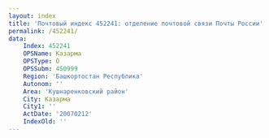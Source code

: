 ```yaml
---
layout: index
title: 'Почтовый индекс 452241: отделение почтовой связи Почты России'
permalink: /452241/
data:
    Index: 452241
    OPSName: Казарма
    OPSType: О
    OPSSubm: 450999
    Region: 'Башкортостан Республика'
    Autonom: ''
    Area: 'Кушнаренковский район'
    City: Казарма
    City1: ''
    ActDate: '20070212'
    IndexOld: ''
---
```

